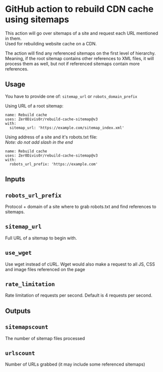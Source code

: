 # GitHub action to rebuild CDN cache using sitemaps

This action will go over sitemaps of a site and request each URL mentioned in them.   
Used for rebuilding website cache on a CDN. 

The action will find any referenced sitemaps on the first level of hierarchy.  
Meaning, if the root sitemap contains other references to XML files, it will process them as well, but not if referenced sitemaps contain more references.

## Usage
You have to provide one of: `sitemap_url` or `robots_domain_prefix` 

Using URL of a root sitemap:
```
name: Rebuild cache
uses: Zer0Divis0r/rebuild-cache-sitemap@v3
with:
  sitemap_url: 'https://example.com/sitemap_index.xml'
```

Using address of a site and it's robots.txt file:  
*Note: do not add slash in the end*
```
name: Rebuild cache
uses: Zer0Divis0r/rebuild-cache-sitemap@v3
with:
  robots_url_prefix: 'https://example.com'
```



## Inputs

## `robots_url_prefix`
Protocol + domain of a site where to grab robots.txt and find references to sitemaps.

## `sitemap_url`
Full URL of a sitemap to begin with.

## `use_wget`
Use wget instead of cURL. Wget would also make a request to all JS, CSS and image files referenced on the page

## `rate_limitation`
Rate limitation of requests per second. Default is 4 requests per second.

## Outputs

## `sitemapscount`
The number of sitemap files processed

## `urlscount`
Number of URLs grabbed (it may include some referenced sitemaps)
